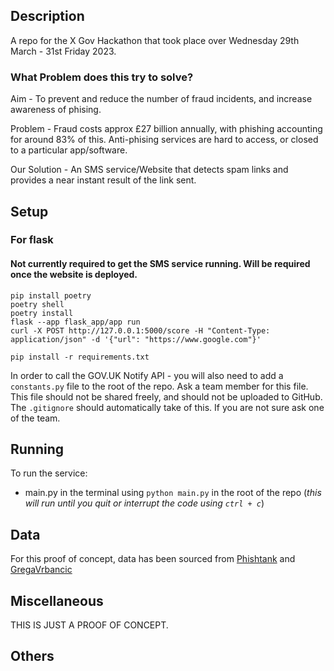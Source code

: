 ## Description
A repo for the X Gov Hackathon that took place over Wednesday 29th March - 31st Friday 2023.

### What Problem does this try to solve?
Aim - To prevent and reduce the number of fraud incidents, and increase awareness of phising.

Problem - Fraud costs approx £27 billion annually, with phishing accounting for around 83% of this. Anti-phising services are hard to access, or closed to a particular app/software.

Our Solution - An SMS service/Website that detects spam links and provides a near instant result of the link sent.

## Setup

### For flask
#### Not currently required to get the SMS service running. Will be required once the website is deployed.
```
pip install poetry
poetry shell
poetry install
flask --app flask_app/app run
curl -X POST http://127.0.0.1:5000/score -H "Content-Type: application/json" -d '{"url": "https://www.google.com"}' 
````

```
pip install -r requirements.txt
```

In order to call the GOV.UK Notify API - you will also need to add a `constants.py` file to the root of the repo. Ask a team member for this file. This file should not be shared freely, and should not be uploaded to GitHub. The `.gitignore` should automatically take of this. If you are not sure ask one of the team.


## Running

To run the service:
* main.py in the terminal using `python main.py` in the root of the repo (_this will run until you quit or interrupt the code using `ctrl + c`_)

## Data

For this proof of concept, data has been sourced from [Phishtank](https://phishtank.org/) and  [GregaVrbancic](https://github.com/GregaVrbancic/Phishing-Dataset)

## Miscellaneous

THIS IS JUST A PROOF OF CONCEPT.

## Others

